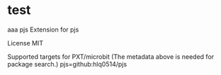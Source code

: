 # test
aaa
pjs
Extension for pjs

License
MIT

Supported targets
for PXT/microbit (The metadata above is needed for package search.)
pjs=github:hlq0514/pjs
